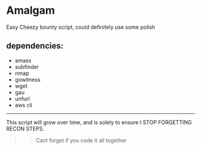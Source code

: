 # Amalgam
Easy Cheezy bounty script, could definitely use some polish

<h2> dependencies: </h2>

* amass
* subfinder
* nmap
* gowitness
* wget
* gau
* unfurl
* aws cli

___
This script will grow over time, and is solely to ensure I STOP FORGETTING RECON STEPS.
>>Cant forget if you code it all together
